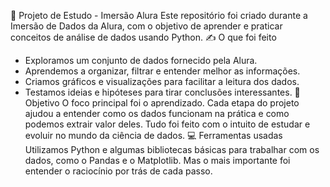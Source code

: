 📘 Projeto de Estudo - Imersão Alura
Este repositório foi criado durante a Imersão de Dados da Alura, com o objetivo de aprender e praticar conceitos de análise de dados usando Python.
✍️ O que foi feito
- Exploramos um conjunto de dados fornecido pela Alura.
- Aprendemos a organizar, filtrar e entender melhor as informações.
- Criamos gráficos e visualizações para facilitar a leitura dos dados.
- Testamos ideias e hipóteses para tirar conclusões interessantes.
🎯 Objetivo
O foco principal foi o aprendizado. Cada etapa do projeto ajudou a entender como os dados funcionam na prática e como podemos extrair valor deles. Tudo foi feito com o intuito de estudar e evoluir no mundo da ciência de dados.
💻 Ferramentas usadas
Utilizamos Python e algumas bibliotecas básicas para trabalhar com os dados, como o Pandas e o Matplotlib. Mas o mais importante foi entender o raciocínio por trás de cada passo.
